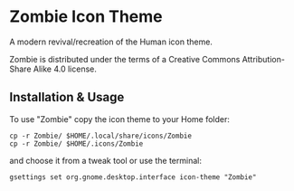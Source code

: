 # Zombie Icon Theme

A modern revival/recreation of the Human icon theme.

Zombie is distributed under the terms of a Creative Commons Attribution-Share Alike 4.0 license.

## Installation & Usage

To use "Zombie" copy the icon theme to your Home folder:

    cp -r Zombie/ $HOME/.local/share/icons/Zombie
    cp -r Zombie/ $HOME/.icons/Zombie

and choose it from a tweak tool or use the terminal:

    gsettings set org.gnome.desktop.interface icon-theme "Zombie"
